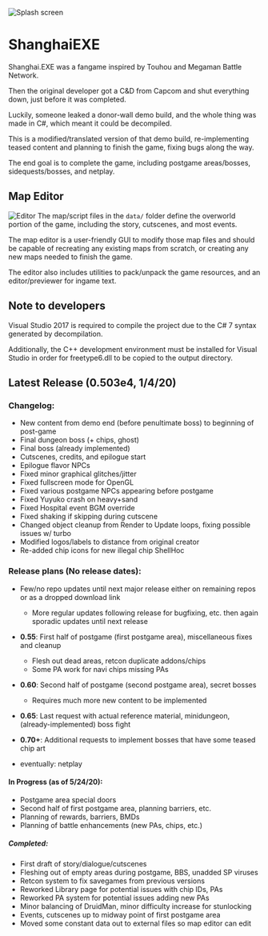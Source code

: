 ![Splash screen](https://i.imgur.com/yn7YYdE.jpg)

# ShanghaiEXE
Shanghai.EXE was a fangame inspired by Touhou and Megaman Battle Network.

Then the original developer got a C&D from Capcom and shut everything down, just before it was completed.

Luckily, someone leaked a donor-wall demo build, and the whole thing was made in C#, which meant it could be decompiled.

This is a modified/translated version of that demo build, re-implementing teased content and planning to finish the game, fixing bugs along the way.

The end goal is to complete the game, including postgame areas/bosses, sidequests/bosses, and netplay.

## Map Editor
![Editor](https://i.imgur.com/UKmk3E5.png)
The map/script files in the `data/` folder define the overworld portion of the game, including the story, cutscenes, and most events.

The map editor is a user-friendly GUI to modify those map files and should be capable of recreating any existing maps from scratch, or creating any new maps needed to finish the game.

The editor also includes utilities to pack/unpack the game resources, and an editor/previewer for ingame text.

## Note to developers

Visual Studio 2017 is required to compile the project due to the C# 7 syntax generated by decompilation.

Additionally, the C++ development environment must be installed for Visual Studio in order for freetype6.dll to be copied to the output directory.

## Latest Release (0.503e4, 1/4/20)

### Changelog:
- New content from demo end (before penultimate boss) to beginning of post-game
- Final dungeon boss (+ chips, ghost)
- Final boss (already implemented)
- Cutscenes, credits, and epilogue start
- Epilogue flavor NPCs
- Fixed minor graphical glitches/jitter
- Fixed fullscreen mode for OpenGL
- Fixed various postgame NPCs appearing before postgame
- Fixed Yuyuko crash on heavy+sand
- Fixed Hospital event BGM override
- Fixed shaking if skipping during cutscene
- Changed object cleanup from Render to Update loops, fixing possible issues w/ turbo
- Modified logos/labels to distance from original creator
- Re-added chip icons for new illegal chip ShellHoc

### Release plans (No release dates):
- Few/no repo updates until next major release either on remaining repos or as a dropped download link
    - More regular updates following release for bugfixing, etc. then again sporadic updates until next release

- **0.55**: First half of postgame (first postgame area), miscellaneous fixes and cleanup
    - Flesh out dead areas, retcon duplicate addons/chips
    - Some PA work for navi chips missing PAs
- **0.60**: Second half of postgame (second postgame area), secret bosses
    - Requires much more new content to be implemented
- **0.65**: Last request with actual reference material, minidungeon, (already-implemented) boss fight
- **0.70+**: Additional requests to implement bosses that have some teased chip art
- eventually: netplay

#### In Progress (as of 5/24/20):
- Postgame area special doors
- Second half of first postgame area, planning barriers, etc.
- Planning of rewards, barriers, BMDs
- Planning of battle enhancements (new PAs, chips, etc.)

##### Completed:
- First draft of story/dialogue/cutscenes
- Fleshing out of empty areas during postgame, BBS, unadded SP viruses
- Retcon system to fix savegames from previous versions
- Reworked Library page for potential issues with chip IDs, PAs
- Reworked PA system for potential issues adding new PAs
- Minor balancing of DruidMan, minor difficulty increase for stunlocking
- Events, cutscenes up to midway point of first postgame area
- Moved some constant data out to external files so map editor can edit